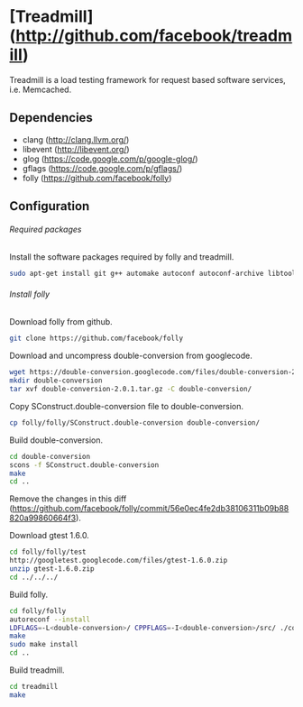 # [Treadmill] (http://github.com/facebook/treadmill) #

Treadmill is a load testing framework for request based software services, i.e. Memcached.

## Dependencies ##

 - clang (http://clang.llvm.org/)
 - libevent (http://libevent.org/)
 - glog (https://code.google.com/p/google-glog/)
 - gflags (https://code.google.com/p/gflags/)
 - folly (https://github.com/facebook/folly)

## Configuration ##

###### Required packages ######

Install the software packages required by folly and treadmill.

```bash
sudo apt-get install git g++ automake autoconf autoconf-archive libtool libboost1.54-all-dev libgoogle-glog-dev libgflags-dev scons libevent-dev
```

###### Install folly ######

Download folly from github.

```bash
git clone https://github.com/facebook/folly
```

Download and uncompress double-conversion from googlecode.

```bash
wget https://double-conversion.googlecode.com/files/double-conversion-2.0.1.tar.gz
mkdir double-conversion
tar xvf double-conversion-2.0.1.tar.gz -C double-conversion/
```

Copy SConstruct.double-conversion file to double-conversion.

```bash
cp folly/folly/SConstruct.double-conversion double-conversion/
```

Build double-conversion.

```bash
cd double-conversion
scons -f SConstruct.double-conversion
make
cd ..
```

Remove the changes in this diff (https://github.com/facebook/folly/commit/56e0ec4fe2db38106311b09b88820a99860664f3).

Download gtest 1.6.0.

```bash
cd folly/folly/test
http://googletest.googlecode.com/files/gtest-1.6.0.zip
unzip gtest-1.6.0.zip
cd ../../../
```

Build folly.

```bash
cd folly/folly
autoreconf --install
LDFLAGS=-L<double-conversion>/ CPPFLAGS=-I<double-conversion>/src/ ./configure --with-boost-libdir=/usr/lib/x86_64-linux-gnu/
make
sudo make install
cd ..
```

Build treadmill.

```bash
cd treadmill
make
```
